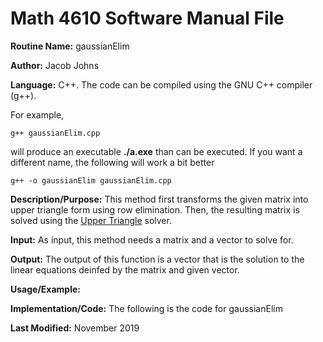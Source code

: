 # Math 4610 Software Manual File

**Routine Name:** gaussianElim

**Author:** Jacob Johns

**Language:** C++. The code can be compiled using the GNU C++ compiler (g++).

For example,

    g++ gaussianElim.cpp

will produce an executable **./a.exe** than can be executed. If you want a different name, the following will work a bit
better

    g++ -o gaussianElim gaussianElim.cpp

**Description/Purpose:** This method first transforms the given matrix into upper triangle form using row elimination. Then, the resulting matrix is solved using the [Upper Triangle](https://github.com/jakeat555/math4610/blob/master/SoftwareManual/upperTriangle.md) solver.

**Input:** As input, this method needs a matrix and a vector to solve for.

**Output:** The output of this function is a vector that is the solution to the linear equations deinfed by the matrix and given vector.

**Usage/Example:**



**Implementation/Code:** The following is the code for gaussianElim



**Last Modified:** November 2019
